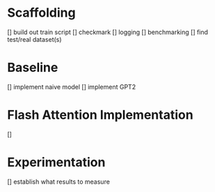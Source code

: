 # Scaffolding
[] build out train script
    [] checkmark
    [] logging
    [] benchmarking
[] find test/real dataset(s)



# Baseline
[] implement naive model
[] implement GPT2


# Flash Attention Implementation
[]


# Experimentation
[] establish what results to measure
